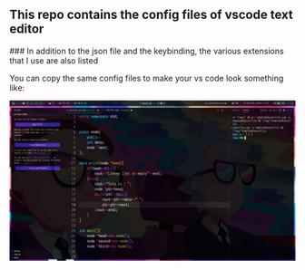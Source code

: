 <p align="centre"> <h2>This repo contains the config files of vscode text editor</h2></p>
### In addition to the json file and the keybinding, the various extensions that I use are also listed 

You can copy the same config files to make your vs code look something like: 

<img src="vscode.png" align="centre">
